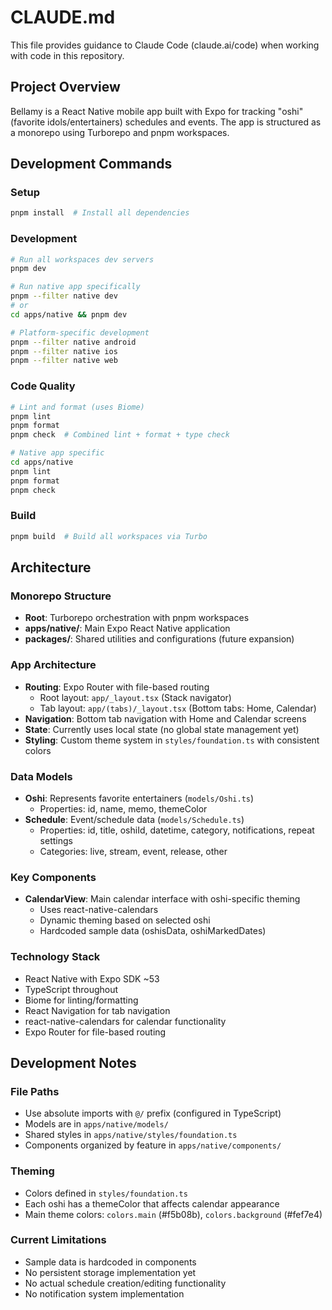 # CLAUDE.md

This file provides guidance to Claude Code (claude.ai/code) when working with code in this repository.

## Project Overview

Bellamy is a React Native mobile app built with Expo for tracking "oshi" (favorite idols/entertainers) schedules and events. The app is structured as a monorepo using Turborepo and pnpm workspaces.

## Development Commands

### Setup
```bash
pnpm install  # Install all dependencies
```

### Development
```bash
# Run all workspaces dev servers
pnpm dev

# Run native app specifically
pnpm --filter native dev
# or
cd apps/native && pnpm dev

# Platform-specific development
pnpm --filter native android
pnpm --filter native ios  
pnpm --filter native web
```

### Code Quality
```bash
# Lint and format (uses Biome)
pnpm lint
pnpm format
pnpm check  # Combined lint + format + type check

# Native app specific
cd apps/native
pnpm lint
pnpm format  
pnpm check
```

### Build
```bash
pnpm build  # Build all workspaces via Turbo
```

## Architecture

### Monorepo Structure
- **Root**: Turborepo orchestration with pnpm workspaces
- **apps/native/**: Main Expo React Native application
- **packages/**: Shared utilities and configurations (future expansion)

### App Architecture
- **Routing**: Expo Router with file-based routing
  - Root layout: `app/_layout.tsx` (Stack navigator)
  - Tab layout: `app/(tabs)/_layout.tsx` (Bottom tabs: Home, Calendar)
- **Navigation**: Bottom tab navigation with Home and Calendar screens
- **State**: Currently uses local state (no global state management yet)
- **Styling**: Custom theme system in `styles/foundation.ts` with consistent colors

### Data Models
- **Oshi**: Represents favorite entertainers (`models/Oshi.ts`)
  - Properties: id, name, memo, themeColor
- **Schedule**: Event/schedule data (`models/Schedule.ts`)  
  - Properties: id, title, oshiId, datetime, category, notifications, repeat settings
  - Categories: live, stream, event, release, other

### Key Components
- **CalendarView**: Main calendar interface with oshi-specific theming
  - Uses react-native-calendars
  - Dynamic theming based on selected oshi
  - Hardcoded sample data (oshisData, oshiMarkedDates)

### Technology Stack
- React Native with Expo SDK ~53
- TypeScript throughout
- Biome for linting/formatting
- React Navigation for tab navigation
- react-native-calendars for calendar functionality
- Expo Router for file-based routing

## Development Notes

### File Paths
- Use absolute imports with `@/` prefix (configured in TypeScript)
- Models are in `apps/native/models/`
- Shared styles in `apps/native/styles/foundation.ts`
- Components organized by feature in `apps/native/components/`

### Theming
- Colors defined in `styles/foundation.ts`
- Each oshi has a themeColor that affects calendar appearance
- Main theme colors: `colors.main` (#f5b08b), `colors.background` (#fef7e4)

### Current Limitations
- Sample data is hardcoded in components
- No persistent storage implementation yet
- No actual schedule creation/editing functionality
- No notification system implementation